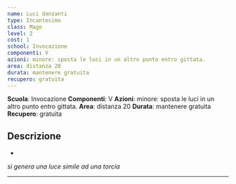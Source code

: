 ```yaml
---
name: Luci danzanti
type: Incantesimo
class: Mago
level: 2
cost: 1
school: Invocazione
componenti: V
azioni: minore: sposta le luci in un altro punto entro gittata.
area: distanza 20
durata: mantenere gratuita
recupero: gratuita
---
```

**Scuola**: Invocazione
**Componenti**: V
**Azioni**: minore: sposta le luci in un altro punto entro gittata.
**Area**: distanza 20
**Durata**: mantenere gratuita
**Recupero**: gratuita

**Descrizione**
-

-

*si genera una luce simile ad una torcia*

---